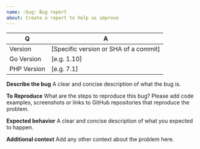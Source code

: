 ```yaml
---
name: :bug: Bug report
about: Create a report to help us improve
---
```


| Q           | A
| ----------- | ---
| Version     | [Specific version or SHA of a commit]
| Go Version  | [e.g. 1.10]
| PHP Version | [e.g. 7.1]

**Describe the bug**
A clear and concise description of what the bug is.

**To Reproduce**
What are the steps to reproduce this bug? Please add code examples,
screenshots or links to GitHub repositories that reproduce the problem.

**Expected behavior**
A clear and concise description of what you expected to happen.

**Additional context**
Add any other context about the problem here.
